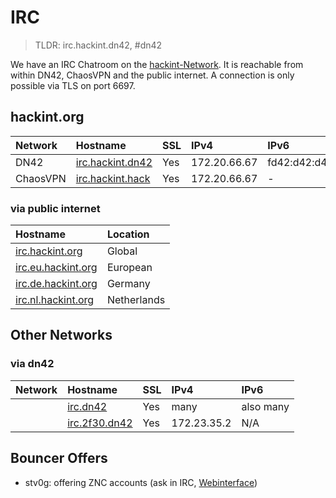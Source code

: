 # IRC
> TLDR: irc.hackint.dn42, #dn42

We have an IRC Chatroom on the [hackint-Network](http://www.hackint.org). It is reachable from within DN42, ChaosVPN and the public internet. A connection is only possible via TLS on port 6697.


## hackint.org

| Network | Hostname                                 |  SSL        | IPv4                       | IPv6         |
|:--------|:------------------------------------------|:------ |:-------------------------- |:------------ |
| DN42 | [irc.hackint.dn42](ircs://irc.hackint.dn42:6697)|  Yes    | 172.20.66.67 |  fd42:d42:d42:6667::1 |
| ChaosVPN | [irc.hackint.hack](ircs://irc.hackint.hack:6697)|  Yes    | 172.20.66.67 |  - |


### via public internet
| Hostname                                          | Location                    |
|:------------------------------------------------- |:-------------------------- |
| [irc.hackint.org](ircs://irc.hackint.org:6697)                                   | Global                     |
| [irc.eu.hackint.org](ircs://irc.eu.hackint.org:6697)                               | European        |
| [irc.de.hackint.org](ircs://irc.de.hackint.org:6697)                                | Germany       |
| [irc.nl.hackint.org](ircs://irc.nl.hackint.org:6697)                                | Netherlands       |

## Other Networks

### via dn42

| Network | Hostname                                 |  SSL        | IPv4                       | IPv6         |
|:--------|:------------------------------------------|:------ |:-------------------------- |:------------ |
| | [irc.dn42](ircs://irc.dn42)               |  Yes   | many                        | also many |
| | [irc.2f30.dn42](ircs://irc.2f30.dn42)       |  Yes    | 172.23.35.2              | N/A |


## Bouncer Offers

* stv0g: offering ZNC accounts (ask in IRC, [Webinterface](https://dev.0l.dn42/znc/))
